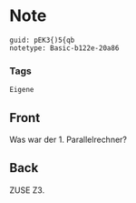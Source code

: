 # Note
```
guid: pEK3{)5{qb
notetype: Basic-b122e-20a86
```

### Tags
```
Eigene
```

## Front
Was war der 1. Parallelrechner?

## Back
ZUSE Z3.
